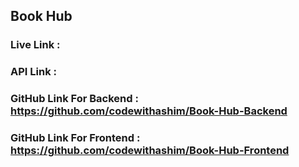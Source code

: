 ## Book Hub

### Live Link :

### API Link :

### GitHub Link For Backend : https://github.com/codewithashim/Book-Hub-Backend

### GitHub Link For Frontend : https://github.com/codewithashim/Book-Hub-Frontend
